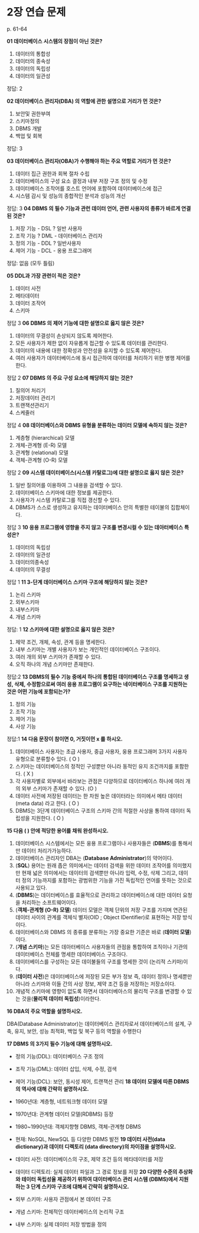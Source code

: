 # 2장 연습 문제

p. 61-64

**01 데이터베이스 시스템의 장점이 아닌 것은?**

1. 데이터의 통합성
2. 데이터의 종속성
3. 데이터의 독립성
4. 데이터의 일관성

정답: 2

**02 데이터베이스 관리자(DBA) 의 역할에 관한 설명으로 거리가 먼 것은?**

1. 보안및 권한부여
2. 스키마정의
3. DBMS 개발
4. 백업 및 회복

정답: 3 

**03 데이터베이스 관리자(OBA)가 수행해야 하는 주요 역할로 거리가 먼 것은?**

1. 데이터 집근 권한과 회복 절차 수립
2. 데이터베이스의 구성 요소 결정과 내부 저장 구조 정의 및 수정
3. 데이터베이스 조작어를 호스트 언어에 포함하여 데이터베이스에 접근
4. 시스템 감시 및 성능의 종합적인 분석과 성능의 개선

정답: 3 
**04 DBMS 의 필수 기능과 관런 데이터 언어, 관련 사용자의 종류가 바르게 연결된 것은?**

1. 저장 기능 - DSL ? 일반 사용자
2. 조작 기능 ? DML - 데이터베이스 관리자
3. 정의 기능 - DDL ? 일반사용자
4. 제어 기능 - DCL - 옹용 프로그래머

정답: 없음 (모두 틀림)

**05 DDL과 가장 관련이 적은 것은?**

1. 데이터 사전
2. 메타데이터
3. 데이터 조작어
4. 스키마

정답 3
**06 DBMS 의 제어 기능에 대한 설명으로 옳지 않은 것은?**

1. 데이터의 무결성이 손상되지 않도록 제어한다.
2. 모든 사용자가 제한 없이 자유롭게 접근할 수 있도록 데이터를 관리한다.
3. 데이터의 내용에 대한 정확성과 안전성을 유지할 수 있도록 제어한다.
4. 여러 사용자가 데이터베이스에 동시 접근하여 데이터를 처리하기 위한 병행 제어를 한다.

정답 2
**07 DBMS 의 주요 구성 요소에 해당하지 않는 것은?**

1. 질의어 처리기
2. 저장데이터 관리기
3. 트랜잭션관리기
4. 스케줄러

정답 4
**08 데이터베이스와 DBMS 유형을 분류하는 데이터 모델에 속하지 않는 것은?**

1. 계층형 (hierarchical) 모델
2. 개체-관계형 (E-R) 모델
3. 관계형 (relational) 모델
4. 객체-관계형 (O-R) 모델

정답 2 
**09 시스템 데이터베이스(시스템 카탈로그)에 대한 설명으로 옳지 않은 것은?**

1. 일반 질의어를 이용하여 그 내용을 검색할 수 있다.
2. 데이터베이스 스키마에 대한 정보를 제공한다.
3. 사용자가 시스템 카탈로그를 직접 갱신할 수 있다.
4. DBMS가 스스로 생성하고 유지하는 데이터베이스 안의 특별한 테이불의 집합체이다.

정답 3
**10 응용 프로그램에 영향을 주지 않고 구조를 변경시컬 수 있는 데아터베이스 특성은?**

1. 데이터의 독립성
2. 데이터의 일관성
3. 데이터의종속성
4. 데이터의 무결성

정답 1
**11 3-단계 데이터베이스 스키마 구조에 해당하지 않는 것은?**

1. 논리 스키마
2. 외부스키마
3. 내부스키마
4. 개념 스키마

정답: 1
**12 스키마에 대한 설명으로 옳지 않은 것은?**

1. 제약 조건, 개체, 속성, 관계 등을 명세한다.
2. 내부 스키마는 개별 사용자가 보는 개인적인 데이터베이스 구조이다.
3. 여러 개의 외부 스키마가 존재할 수 있다.
4. 오직 하나의 개념 스키마만 존재한다.

정답:2
**13 DBMS의 필수 기능 중에셔 하나의 통합된 데이터베이스 구조를 명세하고 생성, 삭제, 수정함으로써 여러 응용 프로그램이 요구하는 네이터베이스 구조를 지원하는 것은 어떤 기능에 포함되는가?**

1. 정의 기능
2. 조작 기능
3. 제어 기능
4. 사상 기능

정답:1
**14 다음 문장이 참이면 0, 거짓이먼 x 를 하시오.**

1. 데이터베이스 사용자는 초급 사용자, 중급 사용자, 웅용 프로그래머 3가지 사용자 유형으로 분류할수 있다. ( O )
2. 스키마는 데이터베이스의 정적인 구성뿐만 아니라 동적인 유지 조건까지를 포함한다. ( X )
3. 각 사용자별로 외부에서 바라보는 관점은 다양하므로 데이터베이스 하나에 여러 개의 외부 스키마가 존재할 수 있다. (O )
4. 데이터 사전에 저장된 데이터는 한 차원 높은 데이터라는 의미에서 메타 데이터 (meta data) 라고 한다. ( O )
5. DBMS는 3단계 데이터베이스 구조의 스키마 간의 적절한 사상을 통하여 데이터 독립성을 지원한다. ( O )

**15 다음 ( ) 안에 적당한 용어를 채워 완성하시오.**

1. 데이터베이스 시스템에서는 모든 웅용 프로그램이나 사용자들은 (**DBMS**)를 통해서만 데이터 처리가가능하다.
2. 데이터베이스 관리자인 DBA는 (**Database Administrator**)의 약어이다.
3. (**SQL**) 용어는 원래 좁은 의미에서는 데이터 검색을 위한 데이터 조작어를 의미했지만 현재 넓은 의미에서는 데이터의 검색뿐만 아니라 입력, 수정, 삭제 그리고, 데이터 정의 기능까지를 포함하는 광범위한 기능을 가진 독립적인 언어를 뜻하는 것으로 사용되고 있다.
4. (**DBMS**)는 데이터베이스를 효율적으로 관리하고 데이터베이스에 대한 데이터 요청을 처리하는 소프트웨어이다.
5. (**객체-관계형 (O-R) 모델**) 데이터 모델은 객체 단위의 저장 구조를 가지며 연관된 데이터 사이의 관계를 객체식 별자(OID ; Object IDentifier)로 표현하는 저장 방식이다.
6. 데이터베이스와 DBMS 의 종류를 분류하는 가장 중요한 기준은 바로 (**데이터 모델**)이다.
7. (**개념 스키마**)는 모든 데아터베이스 사용자들의 관점을 통합하여 조직이나 기관의 데이터베이스 전체를 명세한 데이터베이스 구조아다.
8. 데이터베이스를 구성하는 모든 데이불들의 구조를 명세한 것이 (논리적 스키마)이다.
9. (**데이터 사전**)은 데이터베이스에 저장된 모든 부가 정보 즉, 데이터 정의나 명세뿐만 아니라 스키마와 이들 간의 사상 정보, 제약 조건 등을 저장하는 저장소이다.
10. 개념적 스키마에 영향이 없도록 하면서 데아터베아스의 물리적 구조를 변경할 수 있는 것을(**물리적 데이터 독립성**)이라한다.

**16 DBA의 주요 역할을 설명하시오.**

DBA(Database Administrator)는 데이터베이스 관리자로서 데이터베이스의 설계, 구축, 유지, 보안, 성능 최적화, 백업 및 복구 등의 역할을 수행한다

**17 DBMS 의 3가지 필수 기능에 대해 설명하시오.**

- 정의 기능(DDL): 데이터베이스 구조 정의

- 조작 기능(DML): 데이터 삽입, 삭제, 수정, 검색


- 제어 기능(DCL): 보안, 동시성 제어, 트랜잭션 관리
**18 데이터 모델에 따른 DBMS 의 역사에 대해 간략히 설명하시오.**

- 1960년대: 계층형, 네트워크형 데이터 모델

- 1970년대: 관계형 데이터 모델(RDBMS) 등장

- 1980~1990년대: 객체지향형 DBMS, 객체-관계형 DBMS

- 현재: NoSQL, NewSQL 등 다양한 DBMS 발전
**19 데이터 사전(data dictionary)과 데이터 디렉토리 (data directory)의 차이점을 설명하시오.**

- 데이터 사전: 데이터베이스의 구조, 제약 조건 등의 메타데이터를 저장

- 데이터 디렉토리: 실제 데이터 파일과 그 경로 정보를 저장
**20 다양한 수준의 추상화와 테이터 독립성율 제공하기 위하여 대이터베이스 관리 시스템 (DBMS)에서 지원하는 3 단계 스키마 구조에 대해셔 간략히 설명하시오.**

- 외부 스키마: 사용자 관점에서 본 데이터 구조

- 개념 스키마: 전체적인 데이터베이스의 논리적 구조

- 내부 스키마: 실제 데이터 저장 방법을 정의

